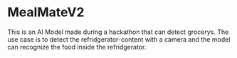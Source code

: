 # MealMateV2

This is an AI Model made during a hackathon that can detect grocerys. 
The use case is to detect the refridgerator-content with a camera and the model can recognize the food inside the refridgerator.
